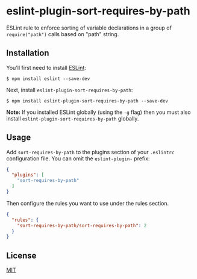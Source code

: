 # eslint-plugin-sort-requires-by-path

ESLint rule to enforce sorting of variable declarations in a group of `require("path")` calls based on "path" string.

## Installation

You'll first need to install [ESLint](http://eslint.org):

```
$ npm install eslint --save-dev
```

Next, install `eslint-plugin-sort-requires-by-path`:

```
$ npm install eslint-plugin-sort-requires-by-path --save-dev
```

**Note:** If you installed ESLint globally (using the `-g` flag) then you must
also install `eslint-plugin-sort-requires-by-path` globally.

## Usage

Add `sort-requires-by-path` to the plugins section of your `.eslintrc` configuration
file. You can omit the `eslint-plugin-` prefix:

```json
{
  "plugins": [
    "sort-requires-by-path"
  ]
}
```

Then configure the rules you want to use under the rules section.

```json
{
  "rules": {
    "sort-requires-by-path/sort-requires-by-path": 2
  }
}
```
## License

[MIT](LICENSE.txt)
